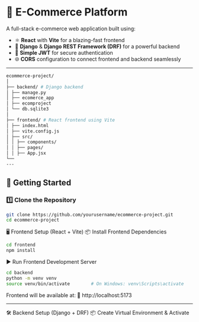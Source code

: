 # 🛒 E-Commerce Platform

A full-stack e-commerce web application built using:

- ⚛️ **React** with **Vite** for a blazing-fast frontend
- 🐍 **Django** & **Django REST Framework (DRF)** for a powerful backend
- 🔐 **Simple JWT** for secure authentication
- 🌐 **CORS** configuration to connect frontend and backend seamlessly

---
```bash
ecommerce-project/
│
├── backend/ # Django backend
│ ├── manage.py
│ ├── ecomerce_app
│ ├── ecomproject
│ └── db.sqlite3
│
├── frontend/ # React frontend using Vite
│ ├── index.html
│ ├── vite.config.js
│ ├── src/
│ │ ├── components/
│ │ ├── pages/
│ │ ├── App.jsx
└── 
---
```
## 🚀 Getting Started

### 1️⃣ Clone the Repository

```bash
git clone https://github.com/yourusername/ecommerce-project.git
cd ecommerce-project
```
🖥️ Frontend Setup (React + Vite)
📦 Install Frontend Dependencies
```bash
cd frontend
npm install
```
▶️ Run Frontend Development Server
```bash
cd backend
python -m venv venv
source venv/bin/activate        # On Windows: venv\Scripts\activate
```
Frontend will be available at:
📍 http://localhost:5173

---
🛠️ Backend Setup (Django + DRF)
📦 Create Virtual Environment & Activate

